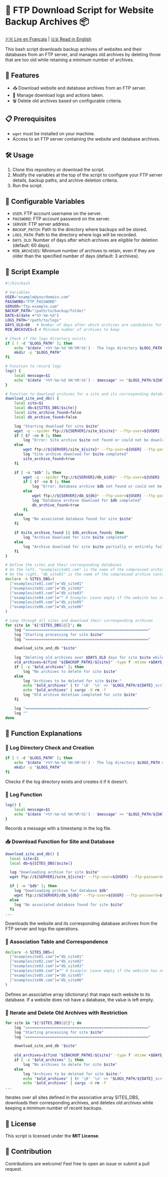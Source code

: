 # 💾 FTP Download Script for Website Backup Archives 📦

[🇫🇷 Lire en Français](README.md) | [🇬🇧 Read in English](README_EN.md)

This bash script downloads backup archives of websites and their databases from an FTP server, and manages old archives by deleting those that are too old while retaining a minimum number of archives.

## 🌟 Features

- 📥 Download website and database archives from an FTP server.
- 📝 Manage download logs and actions taken.
- 🗑️ Delete old archives based on configurable criteria.

## 📋 Prerequisites

- `wget` must be installed on your machine.
- Access to an FTP server containing the website and database archives.

## 🛠️ Usage

1. Clone this repository or download the script.
2. Modify the variables at the top of the script to configure your FTP server details, backup paths, and archive deletion criteria.
3. Run the script.

## 🔧 Configurable Variables

- `USER`: FTP account username on the server.
- `PASSWORD`: FTP account password on the server.
- `SERVER`: FTP server address.
- `BACKUP_PATCH`: Path to the directory where backups will be stored.
- `LOGS_PATH`: Path to the directory where logs will be recorded.
- `DAYS_OLD`: Number of days after which archives are eligible for deletion (default: 60 days).
- `MIN_ARCHIVES`: Minimum number of archives to retain, even if they are older than the specified number of days (default: 3 archives).

## 📝 Script Example

```bash
#!/bin/bash

# Variables
USER="example@yourdomain.com"
PASSWORD="FTP_PASSWORD"
SERVER="ftp.example.com"
BACKUP_PATH="/path/to/backup/folder"
DATE=$(date +"%Y-%m-%d")
LOGS_PATH="/path/to/logs"
DAYS_OLD=60   # Number of days after which archives are candidates for deletion
MIN_ARCHIVES=3 # Minimum number of archives to keep

# Check if the logs directory exists
if [ ! -d "$LOGS_PATH" ]; then
    echo "$(date '+%Y-%m-%d %H:%M:%S') - The logs directory $LOGS_PATH does not exist. Creating..."
    mkdir -p "$LOGS_PATH"
fi

# Function to record logs
log() {
    local message=$1
    echo "$(date '+%Y-%m-%d %H:%M:%S') - $message" >> "$LOGS_PATH/${DATE}_script_backup_logs"
}

# Function to download archives for a site and its corresponding database
download_site_and_db() {
    local site=$1
    local db=${SITES_DBS[$site]}
    local site_archive_found=false
    local db_archive_found=false

    log "Starting download for site $site"
    wget -q --spider ftp://${SERVER}/site_${site}* --ftp-user=${USER} --ftp-password=${PASSWORD}
    if [ $? -ne 0 ]; then
        log "Error: Site archive $site not found or could not be downloaded"
    else
        wget ftp://${SERVER}/site_${site}* --ftp-user=${USER} --ftp-password=${PASSWORD} -P ${BACKUP_PATH}/${site}
        log "Site archive download for $site completed"
        site_archive_found=true
    fi

    if [ -n "$db" ]; then
        wget -q --spider ftp://${SERVER}/db_${db}* --ftp-user=${USER} --ftp-password=${PASSWORD}
        if [ $? -ne 0 ]; then
            log "Error: Database archive $db not found or could not be downloaded"
        else
            wget ftp://${SERVER}/db_${db}* --ftp-user=${USER} --ftp-password=${PASSWORD} -P ${BACKUP_PATH}/${site}
            log "Database archive download for $db completed"
            db_archive_found=true
        fi
    else
        log "No associated database found for site $site"
    fi

    if $site_archive_found || $db_archive_found; then
        log "Archive download for site $site completed"
    else
        log "Archive download for site $site partially or entirely failed"
    fi
}

# Define the sites and their corresponding databases
# On the left, "examplesite01.com" is the name of the compressed archive containing the website files
# On the right, "db_site01" is the name of the compressed archive containing the database dump
declare -A SITES_DBS=(
  ["examplesite01.com"]="db_site01"
  ["examplesite02.com"]="db_site02"
  ["examplesite03.com"]="db_site03"
  ["examplesite04.com"]="" # Example: Leave empty if the website has no database
  ["examplesite05.com"]="db_site05"
  ["examplesite06.com"]="db_site06"
)

# Loop through all sites and download their corresponding archives
for site in "${!SITES_DBS[@]}"; do
    log "======================================================="
    log "Starting processing for site $site"
    log "======================================================="

    download_site_and_db "$site"
    
    log "Deleting old archives over $DAYS_OLD days for site $site while keeping the latest $MIN_ARCHIVES"
    old_archives=$(find "${BACKUP_PATH}/${site}" -type f -mtime +$DAYS_OLD -print0 | sort -rz | tail -n +$((MIN_ARCHIVES+1)))
    if [ -z "$old_archives" ]; then
        log "No archives to delete for site $site"
    else
        log "Archives to be deleted for site $site:"
        echo "$old_archives" | tr '\0' '\n' >> "$LOGS_PATH/${DATE}_script_backup_logs"
        echo "$old_archives" | xargs -0 rm -f
        log "Old archive deletion completed for site $site"
    fi

    log "======================================================="
    log ""
done
```

## 📖 Function Explanations
### 📁 Log Directory Check and Creation

```bash
if [ ! -d "$LOGS_PATH" ]; then
    echo "$(date '+%Y-%m-%d %H:%M:%S') - The log directory $LOGS_PATH does not exist. Creating..."
    mkdir -p "$LOGS_PATH"
fi
```
Checks if the log directory exists and creates it if it doesn't.

### 📝 Log Function
```bash
log() {
    local message=$1
    echo "$(date '+%Y-%m-%d %H:%M:%S') - $message" >> "$LOGS_PATH/${DATE}_script_backup_logs"
}
```
Records a message with a timestamp in the log file.

### 📥 Download Function for Site and Database
```bash
download_site_and_db() {
  local site=$1
  local db=${SITES_DBS[$site]}

  log "Downloading archive for site $site"
  wget ftp://${SERVER}/site_${site}* --ftp-user=${USER} --ftp-password=${PASSWORD} -P ${BACKUP_PATCH}/${site}

  if [ -n "$db" ]; then
    log "Downloading archive for database $db"
    wget ftp://${SERVER}/db_${db}* --ftp-user=${USER} --ftp-password=${PASSWORD} -P ${BACKUP_PATCH}/${site}
  else
    log "No associated database found for site $site"
  fi
...
```
Downloads the website and its corresponding database archives from the FTP server and logs the operations.

### 🔗 Association Table and Correspondence

```bash
declare -A SITES_DBS=(
  ["examplesite01.com"]="db_site01"
  ["examplesite02.com"]="db_site02"
  ["examplesite03.com"]="db_site03"
  ["examplesite04.com"]="" # Example: Leave empty if the website has no database
  ["examplesite05.com"]="db_site05"
  ["examplesite06.com"]="db_site06"
)
```
Defines an associative array (dictionary) that maps each website to its database. If a website does not have a database, the value is left empty.

### 🔄 Iterate and Delete Old Archives with Restriction
```bash
for site in "${!SITES_DBS[@]}"; do
    log "======================================================="
    log "Starting processing for site $site"
    log "======================================================="

    download_site_and_db "$site"
    
    old_archives=$(find "${BACKUP_PATH}/${site}" -type f -mtime +$DAYS_OLD -print0 | sort -rz | tail -n +$((MIN_ARCHIVES+1)))
    if [ -z "$old_archives" ]; then
        log "No archives to delete for site $site"
    else
        log "Archives to be deleted for site $site:"
        echo "$old_archives" | tr '\0' '\n' >> "$LOGS_PATH/${DATE}_script_backup_logs"
        echo "$old_archives" | xargs -0 rm -f
...
```
Iterates over all sites defined in the associative array SITES_DBS, downloads their corresponding archives, and deletes old archives while keeping a minimum number of recent backups.

## 📜 License
This script is licensed under the **MIT License**.

## 🤝 Contribution
Contributions are welcome! Feel free to open an issue or submit a pull request.
